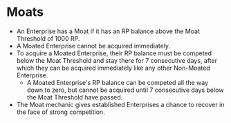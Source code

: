 # Moats

- An Enterprise has a Moat if it has an RP balance above the Moat Threshold of 1000 RP.
- A Moated Enterprise cannot be acquired immediately.
- To acquire a Moated Enterprise, their RP balance must be competed below the Moat Threshold and stay there for 7 consecutive days, after which they can be acquired immediately like any other Non-Moated Enterprise.
  - A Moated Enterprise's RP balance can be competed all the way down to zero, but cannot be acquired until 7 consecutive days below the Moat Threshold have passed.
- The Moat mechanic gives established Enterprises a chance to recover in the face of strong competition.